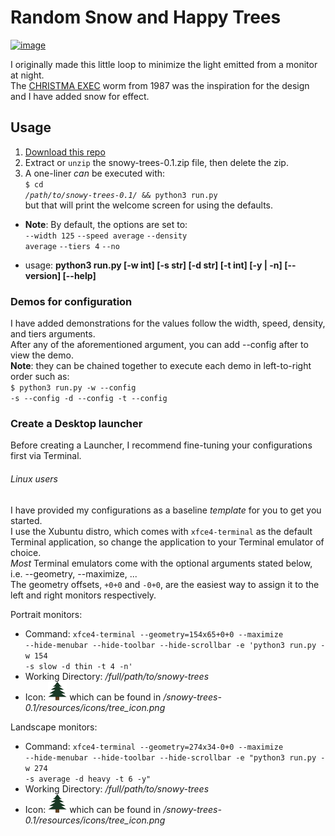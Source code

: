 # Random Snow and Happy Trees #

[![image](https://img.shields.io/badge/python-3.x-blue.svg)](https://www.python.org/downloads/)

I originally made this little loop to minimize the light emitted from a monitor at night.<br>
The [CHRISTMA EXEC](https://en.wikipedia.org/wiki/Christmas_Tree_EXEC) worm from 1987 was the inspiration for the design and I have  added snow for effect.

## Usage ##
 1. [Download this repo](https://github.com/Mas9311/snowy-trees/archive/v0.1.zip) <br>
 1. Extract or <code>unzip</code> the snowy-trees-0.1.zip file, then delete the zip.
 1. A one-liner *can* be executed with:<br>
        <code>$ cd _/path/to/snowy-trees-0.1/_ && python3 run.py</code><br>
        but that will print the welcome screen for using the defaults.<br>
 - **Note**: By default, the options are set to: <br>
          <code>--width 125</code> <code>--speed average</code> <code>--density average</code> <code>--tiers 4</code> <code>--no</code>

 - usage: **python3 run.py \[-w int] \[-s str] \[-d str] \[-t int] \[-y | -n] \[--version] \[--help]**
### Demos for configuration ###

I have added demonstrations for the values follow the width, speed, density, and tiers arguments.<br>
After any of the aforementioned argument, you can add --config after to view the demo.<br>
**Note**: they can be chained together to execute each demo in left-to-right order such as:<br>
<code>$ python3 run.py -w --config -s --config -d --config -t --config</code>

### Create a Desktop launcher ###

Before creating a Launcher, I recommend fine-tuning your configurations first via Terminal.<br>

###### Linux users #####

I have provided my configurations as a baseline *template* for you to get you started.<br>
I use the Xubuntu distro, which comes with <code>xfce4-terminal</code> as the default Terminal application, so change the application to your Terminal emulator of choice.<br>
*Most* Terminal emulators come with the optional arguments stated below, i.e. --geometry, --maximize, ...<br>
The geometry offsets, <code>+0+0</code> and <code>-0+0</code>, are the easiest way to assign it to the left and right monitors respectively.

 Portrait monitors:
 
   - Command: <code>xfce4-terminal --geometry=154x65+0+0 --maximize --hide-menubar --hide-toolbar --hide-scrollbar -e 'python3 run.py -w 154 -s slow -d thin -t 4 -n'</code>
   - Working Directory: _/full/path/to/snowy-trees_
   - Icon: <img src="/resources/icons/tree_icon.png"
                 alt="Snowy Tree icon" 
                 width="30" 
                 height="30" /> which can be found in */snowy-trees-0.1/resources/icons/tree_icon.png*
   
 Landscape monitors: 
 
   - Command: <code>xfce4-terminal --geometry=274x34-0+0 --maximize --hide-menubar --hide-toolbar --hide-scrollbar -e "python3 run.py -w 274 -s average -d heavy -t 6 -y"</code>
   - Working Directory: _/full/path/to/snowy-trees_
   - Icon: <img src="/resources/icons/tree_icon.png"
                 alt="Snowy Tree icon" 
                 width="30" 
                 height="30" /> which can be found in */snowy-trees-0.1/resources/icons/tree_icon.png*
